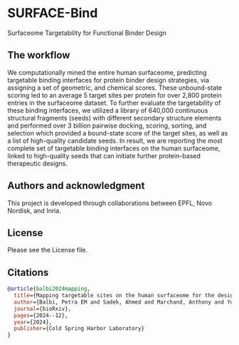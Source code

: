 # SURFACE-Bind
Surfaceome Targetability for Functional Binder Design

## The workflow
We computationally mined the entire human surfaceome, predicting targetable binding interfaces for protein binder design strategies, via assigning a set of geometric, and chemical scores. These unbound-state scoring led to an average 5 target sites per protein for over 2,800 protein entries in the surfaceome dataset. To further evaluate the targetability of these binding interfaces, we utilized a library of 640,000 continuous structural fragments (seeds) with different secondary structure elements and performed over 3 billion pairwise docking, scoring, sorting, and selection which provided a bound-state score of the target sites, as well as a list of high-quality candidate seeds. In result, we are reporting the most complete set of targetable binding interfaces on the human surfaceome, linked to high-quality seeds that can initiate further protein-based therapeutic designs.

## Authors and acknowledgment
This project is developed through collaborations between EPFL, Novo Nordisk, and Inria.

## License
Please see the License file.

## Citations
```bibtex
@article{balbi2024mapping,
  title={Mapping targetable sites on the human surfaceome for the design of novel binders},
  author={Balbi, Petra EM and Sadek, Ahmed and Marchand, Anthony and Yu, Ta-Yi and Damjanovic, Jovan and Georgeon, Sandrine and Schmidt, Joseph and Fulle, Simone and Yang, Che and Khakzad, Hamed and others},
  journal={bioRxiv},
  pages={2024--12},
  year={2024},
  publisher={Cold Spring Harbor Laboratory}
}
```